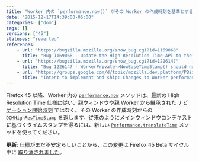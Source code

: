 ```yaml
---
title: "Worker 内の `performance.now()` がその Worker の作成時刻を基準とするようになりました"
date: "2015-12-17T14:39:00-05:00"
categories: ["dom"]
tags: []
versions: ["45"]
statuses: "reverted"
references:
    - url: "https://bugzilla.mozilla.org/show_bug.cgi?id=1169068"
      title: "Bug 1169068 - Update the High Resolution Time API to the latest version of the spec"
    - url: "https://bugzilla.mozilla.org/show_bug.cgi?id=1226147"
      title: "Bug 1226147 - WorkerPrivate->NowBaseTimeStamp() should not return the parent->GetPerformance()->Now() in dedicated Workers."
    - url: "https://groups.google.com/d/topic/mozilla.dev.platform/PBiil3ItyeY/discussion"
      title: "Intent to implement and ship: Changes to Worker performance.now() zero time"
---
```

Firefox 45 以降、Worker 内の [`performance.now`](https://developer.mozilla.org/docs/Web/API/Performance/now) メソッドは、最新の High Resolution Time 仕様に従い、親ウィンドウや親 Worker から継承された [ナビゲーション開始時刻](https://developer.mozilla.org/docs/Web/API/PerformanceTiming/navigationStart) ではなく、その Worker の作成時刻からの [`DOMHighResTimeStamp`](https://developer.mozilla.org/docs/Web/API/DOMHighResTimeStamp) を返します。従来のようにメインウィンドウコンテキストに基づくタイムスタンプを得るには、新しい [`Performance.translateTime`](https://w3c.github.io/hr-time/#dom-performance-translatetime) メソッドを使ってください。

**更新**: 仕様がまだ不安定らしいことから、この変更は Firefox 45 Beta サイクル中に [取り消されました](https://bugzilla.mozilla.org/show_bug.cgi?id=1243881)。
